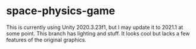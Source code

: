 # space-physics-game

This is currently using Unity 2020.3.23f1, but I may update it to 2021.1 at some point.
This branch has lighting and stuff. It looks cool but lacks a few features of the original graphics.
